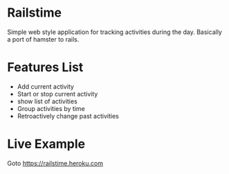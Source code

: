 Railstime
===

Simple web style application for tracking activities during the day. Basically a port of hamster to rails.

Features List
===

* Add current activity
* Start or stop current activity
* show list of activities
* Group activities by time
* Retroactively change past activities

Live Example
===

Goto https://railstime.heroku.com
